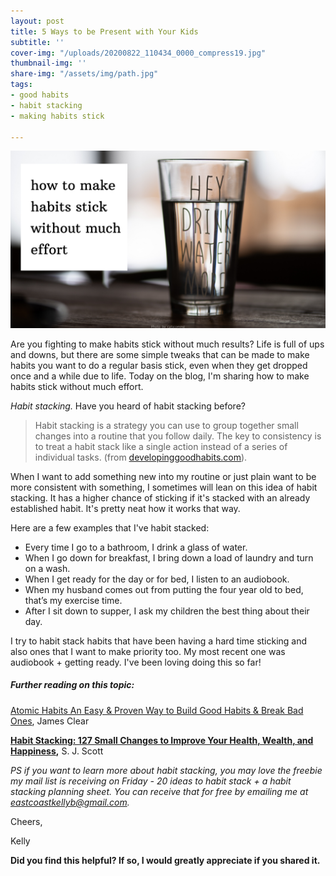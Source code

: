 ```yaml
---
layout: post
title: 5 Ways to be Present with Your Kids
subtitle: ''
cover-img: "/uploads/20200822_110434_0000_compress19.jpg"
thumbnail-img: ''
share-img: "/assets/img/path.jpg"
tags:
- good habits
- habit stacking
- making habits stick

---
```

![A water glass on a table.](/uploads/20200708_073642_0000-1.png "waterglass")

Are you fighting to make habits stick without much results? Life is full of ups and downs, but there are some simple tweaks that can be made to make habits you want to do a regular basis stick, even when they get dropped once and a while due to life. Today on the blog, I'm sharing how to make habits stick without much effort.

_Habit stacking._ Have you heard of habit stacking before?

> Habit stacking is a strategy you can use to group together small changes into a routine that you follow daily. The key to consistency is to treat a habit stack like a single action instead of a series of individual tasks. (from [developinggoodhabits.com](http://www.developinggoodhabits.com/)).

When I want to add something new into my routine or just plain want to be more consistent with something, I sometimes will lean on this idea of habit stacking. It has a higher chance of sticking if it's stacked with an already established habit. It's pretty neat how it works that way.

Here are a few examples that I've habit stacked:

* Every time I go to a bathroom, I drink a glass of water.
* When I go down for breakfast, I bring down a load of laundry and turn on a wash.
* When I get ready for the day or for bed, I listen to an audiobook.
* When my husband comes out from putting the four year old to bed, that’s my exercise time.
* After I sit down to supper, I ask my children the best thing about their day.

I try to habit stack habits that have been having a hard time sticking and also ones that I want to make priority too. My most recent one was audiobook + getting ready. I've been loving doing this so far!

##### Further reading on this topic:

[Atomic Habits An Easy & Proven Way to Build Good Habits & Break Bad Ones](https://amzn.to/2W0fHLp), James Clear

[**Habit Stacking: 127 Small Changes to Improve Your Health, Wealth, and Happiness**](https://amzn.to/2Z7f30B)**,** S. J. Scott

_PS if you want to learn more about habit stacking, you may love the freebie my mail list is receiving on Friday - 20 ideas to habit stack + a habit stacking planning sheet. You can receive that for free by emailing me at_ [_eastcoastkellyb@gmail.com_](mailto:eastcoastkellyb@gmail.com)_._

Cheers,

Kelly

**Did you find this helpful? If so, I would greatly appreciate if you shared it.**